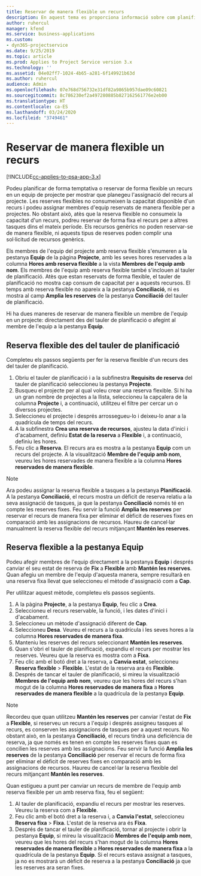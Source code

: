 ```yaml
---
title: Reservar de manera flexible un recurs
description: En aquest tema es proporciona informació sobre com planificar provisionalment o de manera flexible els membres de l'equip del projecte.
author: ruhercul
manager: kfend
ms.service: business-applications
ms.custom:
- dyn365-projectservice
ms.date: 9/25/2019
ms.topic: article
ms.prod: Applies to Project Service version 3.x
ms.technology: ''
ms.assetid: 04e02ff7-1024-4b65-a281-6f149921b63d
ms.author: ruhercul
audience: Admin
ms.openlocfilehash: 07e768d756732e31df82a9865b957dae09c60821
ms.sourcegitcommit: 8c786230ef2a497280885b827162561776e2eb00
ms.translationtype: HT
ms.contentlocale: ca-ES
ms.lasthandoff: 03/24/2020
ms.locfileid: "3749461"
---
```

# <a name="soft-book-a-resource"></a>Reservar de manera flexible un recurs

[!INCLUDE[cc-applies-to-psa-app-3.x](../includes/cc-applies-to-psa-app-3x.md)]

Podeu planificar de forma temptativa o reservar de forma flexible un recurs en un equip de projecte per mostrar que planegeu l'assignació del recurs al projecte. Les reserves flexibles no consumeixen la capacitat disponible d'un recurs i podeu assignar membres d'equip reservats de manera flexible per a projectes. No obstant això, atès que la reserva flexible no consumeix la capacitat d'un recurs, podreu reservar de forma fixa el recurs per a altres tasques dins el mateix període. Els recursos genèrics no poden reservar-se de manera flexible, ni aquests tipus de reserves poden complir una sol·licitud de recursos genèrics.

Els membres de l'equip del projecte amb reserva flexible s'enumeren a la pestanya **Equip** de la pàgina **Projecte**, amb les seves hores reservades a la columna **Hores amb reserva flexible** a la vista **Membres de l'equip amb nom**. Els membres de l'equip amb reserva flexible també s'inclouen al tauler de planificació. Atès que estan reservats de forma flexible, el tauler de planificació no mostra cap consum de capacitat per a aquests recursos. El temps amb reserva flexible no apareix a la pestanya **Conciliació**, ni es mostra al camp **Amplia les reserves** de la pestanya **Conciliació** del tauler de planificació. 

Hi ha dues maneres de reservar de manera flexible un membre de l'equip en un projecte: directament des del tauler de planificació o afegint al membre de l'equip a la pestanya **Equip**. 

## <a name="soft-book-from-the-schedule-board"></a>Reserva flexible des del tauler de planificació
Completeu els passos següents per fer la reserva flexible d'un recurs des del tauler de planificació. 

1. Obriu el tauler de planificació i a la subfinestra **Requisits de reserva** del tauler de planificació seleccioneu la pestanya **Projecte**.
2. Busqueu el projecte per al qual voleu crear una reserva flexible. Si hi ha un gran nombre de projectes a la llista, seleccioneu la capçalera de la columna **Projecte** i, a continuació, utilitzeu el filtre per cercar un o diversos projectes.
3. Seleccioneu el projecte i després arrossegueu-lo i deixeu-lo anar a la quadrícula de temps del recurs.
5. A la subfinestra **Crea una reserva de recursos**, ajusteu la data d'inici i d'acabament, definiu **Estat de la reserva** a **Flexible** i, a continuació, definiu les hores. 
6. Feu clic a **Reserva**. El recurs ara es mostra a la pestanya **Equip** com un recurs del projecte. A la visualització **Membre de l'equip amb nom**, veureu les hores reservades de manera flexible a la columna **Hores reservades de manera flexible**.

> [!NOTE]
> Ara podeu assignar la reserva flexible a tasques a la pestanya **Planificació**. A la pestanya **Conciliació**, el recurs mostra un dèficit de reserva relatiu a la seva assignació de tasques, ja que la pestanya **Conciliació** només té en compte les reserves fixes. Feu servir la funció **Amplia les reserves** per reservar el recurs de manera fixa per eliminar el dèficit de reserves fixes en comparació amb les assignacions de recursos. Haureu de cancel·lar manualment la reserva flexible del recurs mitjançant **Mantén les reserves**.

## <a name="soft-book-on-the-team-tab"></a>Reserva flexible a la pestanya Equip

Podeu afegir membres de l'equip directament a la pestanya **Equip** i després canviar el seu estat de reserva de **Fix** a **Flexible** amb **Mantén les reserves**. Quan afegiu un membre de l'equip d'aquesta manera, sempre resultarà en una reserva fixa llevat que seleccioneu el mètode d'assignació com a **Cap**.

Per utilitzar aquest mètode, completeu els passos següents.

1. A la pàgina **Projecte**, a la pestanya **Equip**, feu clic a **Crea**.
2. Seleccioneu el recurs reservable, la funció, i les dates d'inici i d'acabament.
3. Seleccioneu un mètode d'assignació diferent de **Cap**.
4. Seleccioneu **Desa**. Veureu el recurs a la quadrícula i les seves hores a la columna **Hores reservades de manera fixa**.
5. Manteniu les reserves del recurs seleccionant **Mantén les reserves**.
6. Quan s'obri el tauler de planificació, expandiu el recurs per mostrar les reserves. Veureu que la reserva es mostra com a **Fixa**.
7. Feu clic amb el botó dret a la reserva, a **Canvia estat**, seleccioneu **Reserva flexible** \> **Flexible**. L'estat de la reserva ara és **Flexible**.
8. Després de tancar el tauler de planificació, si mireu la visualització **Membres de l'equip amb nom**, veureu que les hores del recurs s'han mogut de la columna **Hores reservades de manera fixa** a **Hores reservades de manera flexible** a la quadrícula de la pestanya **Equip**.

> [!NOTE]
> Recordeu que quan utilitzeu **Mantén les reserves** per canviar l'estat de **Fix** a **Flexible**, si reserveu un recurs a l'equip i després assigneu tasques al recurs, es conserven les assignacions de tasques per a aquest recurs. No obstant això, en la pestanya **Conciliació**, el recurs tindrà una deficiència de reserva, ja que només es tenen en compte les reserves fixes quan es concilien les reserves amb les assignacions. Feu servir la funció **Amplia les reserves** de la pestanya **Conciliació** per reservar el recurs de forma fixa per eliminar el dèficit de reserves fixes en comparació amb les assignacions de recursos. Haureu de cancel·lar la reserva flexible del recurs mitjançant **Mantén les reserves**.

Quan estigueu a punt per canviar un recurs de membre de l'equip amb reserva flexible per un amb reserva fixa, feu el següent:

1. Al tauler de planificació, expandiu el recurs per mostrar les reserves. Veureu la reserva com a **Flexible**.
2. Feu clic amb el botó dret a la reserva i, a **Canvia l'estat**, seleccioneu **Reserva fixa** \> **Fixa**. L'estat de la reserva ara és **Fixa**.
3. Després de tancar el tauler de planificació, tornar al projecte i obrir la pestanya **Equip**, si mireu la visualització **Membres de l'equip amb nom**, veureu que les hores del recurs s'han mogut de la columna **Hores reservades de manera flexible** a **Hores reservades de manera fixa** a la quadrícula de la pestanya **Equip**. Si el recurs estava assignat a tasques, ja no es mostrarà un dèficit de reserva a la pestanya **Conciliació** ja que les reserves ara seran fixes.

